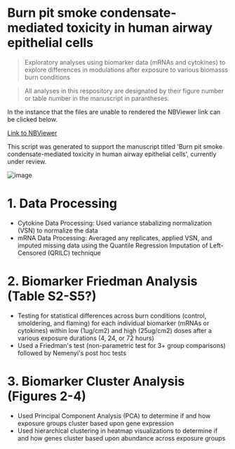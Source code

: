 # Burn pit smoke condensate-mediated toxicity in human airway epithelial cells 

> Exploratory analyses using biomarker data (mRNAs and cytokines) to explore differences in modulations after exposure to various biomasss burn conditions

> All analyses in this respository are designated by their figure number or table number in the manuscript in parantheses.

In the instance that the files are unable to rendered the NBViewer link can be clicked below.

[Link to NBViewer](https://nbviewer.org/github/UNC-CEMALB/Burn-pit-smoke-condensate-mediated-toxicity-in-human-airway-epithelial-cells-/tree/main/)

This script was generated to support the manuscript titled 'Burn pit smoke condensate-mediated toxicity in human airway epithelial cells', currently under review.

![image](https://github.com/UNC-CEMALB/Burn-pit-smoke-condensate-mediated-toxicity-in-human-airway-epithelial-cells-/assets/69641855/fd33457d-0822-4788-91fc-ffbe044d2a6b)

# 1. Data Processing
- Cytokine Data Processing: Used variance stabalizing normalization (VSN) to normalize the data
- mRNA Data Processing: Averaged any replicates, applied VSN, and imputed missing data using the Quantile Regression Imputation of Left-Censored (QRILC) technique

# 2. Biomarker Friedman Analysis (Table S2-S5?)
- Testing for statistical differences across burn conditions (control, smoldering, and flaming) for each individual biomarker (mRNAs or cytokines) within low (1ug/cm2) and high (25ug/cm2) doses after a various exposure durations (4, 24, or 72 hours)
- Used a Friedman's test (non-parametric test for 3+ group comparisons) followed by Nemenyi's post hoc tests

# 3. Biomarker Cluster Analysis (Figures 2-4)
- Used Principal Component Analysis (PCA) to determine if and how exposure groups cluster based upon gene expression
- Used hierarchical clustering in heatmap visualizations to determine if and how genes cluster based upon abundance across exposure groups
